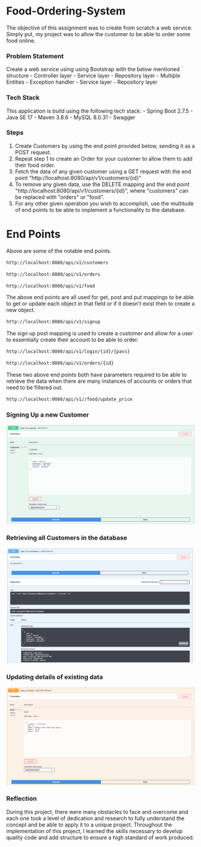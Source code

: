 # Food-Ordering-System

The objective of this assignment was to create from scratch a web service. Simply put, my project was to allow the customer to be able to order some food online.
### Problem Statement

Create a web service using using Bootstrap with the below mentioned structure
	- Controller layer
	- Service layer
	- Repository layer
	- Multiple Entities
	- Exception handler
	- Service layer
	- Repository layer


### Tech Stack 

This application is build using the following tech stack:
	- Spring Boot 2.7.5
	- Java SE 17
	- Maven 3.8.6
	- MySQL 8.0.31
	- Swagger


### Steps

1. Create Customers by using the end point provided below, sending it as a POST request.
2. Repeat step 1 to create an Order for your customer to allow them to add their food order.
3. Fetch the data of any given customer using a GET request with the end point "http://localhost:8080/api/v1/customers/{id}"
4. To remove any given data, use the DELETE mapping and the end point "http://localhost:8080/api/v1/customers/{id}", where "customers" can be replaced with "orders" or "food".
5. For any other given operation you wish to accomplish, use the multitude of end points to be able to implement a functionality to the database.

# End Points

Above are some of the notable end points.

```bash
http://localhost:8080/api/v1/customers
```

```bash
http://localhost:8080/api/v1/orders
```
```bash
http://localhost:8080/api/v1/food
```
The above end points are all used for get, post and put mappings to be able to get or update each object in that field or if it doesn't exist then to create a new object.

```bash
http://localhost:8080/api/v1/signup
```

The sign up post mapping is used to create a customer and allow for a user to essentially create their account to be able to order.

```bash
http://localhost:8080/api/v1/login/{id}/{pass}
```
```bash
http://localhost:8080/api/v1/orders/{id}
```
These two above end points both have parameters required to be able to retrieve the data when there are many instances of accounts or orders that need to be filtered out.

```bash
http://localhost:8080/api/v1//food/update_price
```


### Signing Up a new Customer

![Image Not Found](/images/addCustomerImage.png)

### Retrieving all Customers in the database

![Image Not Found](/images/getAllCustomersImage.png)

### Updating details of existing data

![Image Not Found](/images/updateFoodDetailsImage.png)

### Reflection

During this project, there were many obstacles to face and overcome and each one took a level of dedication and research to fully understand the concept and be able to apply it to a unique project. Throughout the implementation of this project, I learned the skills necessary to develop quality code and add structure to ensure a high standard of work produced.